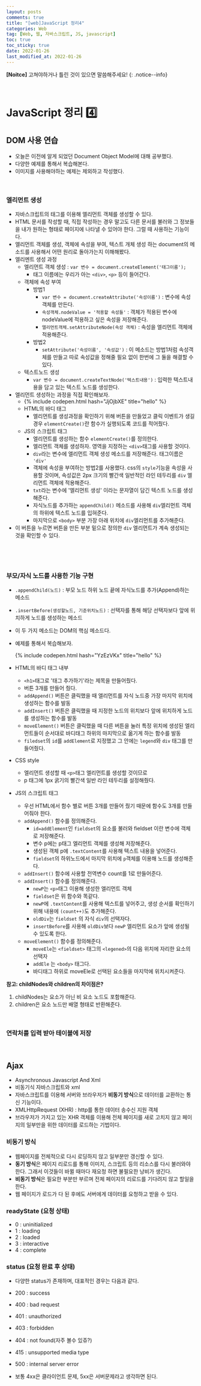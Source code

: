 ```yaml
---
layout: posts
comments: true
title: "[web]JavaScript 정리4"
categories: Web
tag: [Web, 웹, 자바스크립트, JS, javascript]
toc: true
toc_sticky: true
date: 2022-01-26
last_modified_at: 2022-01-26
---
```


**[Noitce]** 고쳐야하거나 틀린 것이 있으면 말씀해주세요!
{: .notice--info}





<br>

# JavaScript 정리 4️⃣



## DOM 사용 연습

* 오늘은 이전에 알게 되었던 Document Object Model에 대해 공부했다. 
* 다양한 예제를 통해서 복습해본다.
* 이미지를 사용해야하는 예제는 제외하고 작성했다.





<br>



### 엘리먼트 생성

* 자바스크립트의 태그를 이용해 엘리먼트 객체를 생성할 수 있다.
* HTML 문서를 작성할 때, 직접 작성하는 경우 말고도 다른 문서를 불러와 그 정보들을 내가 원하는 형태로 페이지에 나타낼 수 있어야 한다. 그럴 때 사용하는 기능이다.
* 엘리먼트 객체를 생성, 객체에 속성을 부여, 텍스트 개체 생성 하는 document의 메소드를 사용해서 어떤 원리로 돌아가는지 이해해봤다.
* 엘리멘트 생성 과정
  * 엘리먼트 객체 생성 : `var 변수 = document.createElement('태그이름');`
    * 태그 이름에는 우리가 아는 `<div>`, `<p>` 등이 들어간다.
  * 객체에 속성 부여 
    * 방법1
      * `var 변수 = document.createAttribute('속성이름')` : 변수에 속성 객체를 만든다.
      * `속성객체.nodeValue = '적용할 속성들'` : 객체가 적용된 변수에 nodeValue에 적용하고 싶은 속성을 저장해준다.
      *  `엘리먼트객체.setAttributeNode(속성 객체)` : 속성을 엘리먼트 객체에 적용해준다.
    * 방법2
      * `setAttribute('속성이름', '속성값')` : 이 메소드는 방법1처럼 속성객체를 만들고 따로 속성값을 정해줄 필요 없이 한번에 그 둘을 해결할 수 있다.
  * 텍스트노드 생성
    * `var 변수 = document.createTextNode('텍스트내용')` : 입력한 텍스트내용을 담고 있는 텍스트 노드를 생성한다.
* 엘리먼트 생성하는 과정을 직접 확인해보자.
  * {% include codepen.html hash="JjOjbXE" title="hello" %}
  * HTML의 바디 태그
    * 엘리먼트를 생성과정을 확인하기 위해 버튼을 만들었고 클릭 이벤트가 생길 경우 `elementCreate()`란 함수가 실행되도록 코드를 적어줬다.
  * JS의 스크립트 태그
    * 엘리먼트를 생성하는 함수 `elementCreate()`를 정의한다.
    * 엘리먼트 객체를 생성하자. 영역을 지정하는 `<div>`태그를 사용할 것이다.
    * `div`라는 변수에 엘리먼트 객체 생성 메소드를 저장해준다. 태그이름은 `'div'`
    * 객체에 속성을 부여하는 방법2를 사용했다. css의 `style`기능을 속성을 사용할 것이며, 속성값은 2px 크기의 빨간색 일반적인 라인 테두리를 `div` 엘리먼트 객체에 적용해준다.
    * `txt`라는 변수에 '엘리먼트 생성' 이라는 문자열이 담긴 텍스트 노드를 생성해준다.
    * 자식노드를 추가하는 `appendChild()` 메소드를 사용해 `div`엘리먼트 객체의 하위에 텍스트 노드를 입혀준다.
    * 마지막으로 `<body>` 부분 가장 아래 위치에 `div`엘리먼트를 추가해준다.
* 이 버튼을 누르면 버튼을 만든 부분 밑으로 정의한 `div` 엘리먼트가 계속 생성되는 것을 확인할 수 있다.



​	 



<br>

### 부모/자식 노드를 사용한 기능 구현

* `.appendChild(노드)` : 부모 노드 하위 노드 끝에 자식노드를 추가(Append)하는 메소드 

* `.insertBefore(생성할노드, 기준위치노드)` : 선택자를 통해 해당 선택자보다 앞에 위치하게 노드를 생성하는 메소드

* 이 두 가지 메소드는 DOM의 핵심 메소드다.

* 예제를 통해서 복습해보자.

  {% include codepen.html hash="YzEzVKx" title="hello" %}

* HTML의 바디 태그 내부

  * `<h1>`태그로 '태그 추가하기'라는 제목을 만들어줬다.
  * 버튼 3개를 만들어 줬다.
  * `addAppend()` 버튼은 클릭했을 때 엘리먼트를 자식 노드중 가장 마지막 위치에 생성하는 함수를 발동
  * `addInsert()` 버튼은 클릭했을 때 지정한 노드의 위치보다 앞에 위치하게 노드를 생성하는 함수를 발동
  * `moveElement()` 버튼은 클릭했을 때 다른 버튼을 눌러 특정 위치에 생성된 엘리먼트들이  순서대로 바디태그 하위의 마지막으로 옮기게 하는 함수를 발동
  * `filedset`의 `id`를 `addElement`로 지정했고 그 안에는 `legend`와 `div` 태그를 만들어줬다.

* CSS style

  * 엘리먼트 생성할 때 `<p>`태그 엘리먼트를 생성할 것이므로
  * p 태그에 1px 굵기의 빨간색 일반 라인 테두리를 설정해줬다.

* JS의 스크립트 태그

  * 우선 HTML에서 함수 별로 버튼 3개를 만들어 줬기 때문에 함수도 3개를 만들어줘야 한다.
  * `addAppend()` 함수를 정의해준다.
    * `id=addElement`인 `fieldset`의 요소를 불러와 fieldset 이란 변수에 객체로 저장해준다.
    * 변수 p에는 p태그 엘리먼트 객체를 생성해 저장해준다.
    * 생성된 객체 p에 `.textContent`를 사용해 텍스트 내용을 넣어준다.
    * `fieldset`의 하위노드에서 마지막 위치에 `p`객체를 이용해 노드를 생성해준다.
  * `addInsert()` 함수에 사용할 전역변수 count를 1로 만들어준다.
  * `addInsert()` 함수를 정의해준다.
    * `newP`는 `<p>`태그 이용해 생성한 엘리먼트 객체
    * `fieldset`은 위 함수와 똑같다.
    * `newP`에 `.textContent`를 사용해 텍스트를 넣어주고, 생성 순서를 확인하기 위해 내용에 `(count++)`도 추가해준다.
    * `oldDiv`는 `fieldset` 의 자식 `div`의 선택자다.
    * `insertBefore`를 사용해  `oldDiv`보다 `newP` 엘리먼트 요소가 앞에 생성될 수 있도록 한다.
  * `moveElement()` 함수를 정의해준다.
    * `moveEle`는 `<fieldset>` 태그의 `<legened>`의 다음 위치에 자리한 요소의 선택자
    * `addEle` 는 `<body>` 태그다.
    * 바디태그 하위로 moveEle로 선택된 요소들을 마지막에 위치시켜준다.



**참고: childNodes와 children의 차이점은?**  

1. childNodes는 요소가 아닌 비 요소 노드도 포함해준다.
2. children은 요소 노드만 배열 형태로 반환해준다.







<br>

### 연락처를 입력 받아 테이블에 저장











<br>

## Ajax

* Asynchronous Javascript And Xml
* 비동기식 자바스크립트와 xml 
* 자바스크립트를 이용해 서버와 브라우저가 **비동기 방식**으로 데이터를 교환하는 통신 기능이다.
* XMLHttpRequest (XHR) : http를 통한 데이터 송수신 지원 객체
* 브라우저가 가지고 있는 XHR 객체를 이용해 전체 페이지를 새로 고치지 않고 페이지의 일부만을 위한 데이터를 로드하는 기법이다.

### 비동기 방식

* 웹페이지를 전체적으로 다시 로딩하지 않고 일부분만 갱신할 수 있다.
* **동기 방식**은 페이지 리로드를 통해 이미지, 스크립트 등의 리소스를 다시 불러와야 한다. 그래서 이것들이 바뀔 때마다 재요청 하면 불필요한 낭비가 생긴다. 
* **비동기 방식**은 필요한 부분만 부르며 전체 페이지의 리로드를 기다려지 않고 할일을 한다.
* 웹 페이지가 로드가 다 된 후에도 서버에게 데이터를 요청하고 받을 수 있다.



### readyState (요청 상태)

* 0 : uninitialized
* 1 : loading
* 2 : loaded
* 3 : interactive
* 4 : complete



### status (요청 완료 후 상태)

* 다양한 status가 존재하며, 대표적인 경우는 다음과 같다.

* 200 : success
* 400 : bad request
* 401 : unauthorized
* 403 : forbidden
* 404 : not found(자주 볼수 있쥬?)
* 415 : unsupported media type
* 500 : internal server error
* 보통 4xx은 클라이언트 문제, 5xx은 서버문제라고 생각하면 된다.

